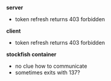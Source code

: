 **server**
- token refresh returns 403 forbidden

**client**
- token refresh returns 403 forbidden

**stockfish container**
- no clue how to communicate
- sometimes exits with 137?